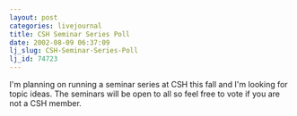 ```yaml
---
layout: post
categories: livejournal
title: CSH Seminar Series Poll
date: 2002-08-09 06:37:09
lj_slug: CSH-Seminar-Series-Poll
lj_id: 74723
---
```

I'm planning on running a seminar series at CSH this fall and I'm looking for topic ideas. The seminars will be open to all so feel free to vote if you are not a CSH member.
